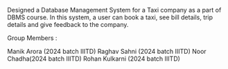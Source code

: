 Designed a Database Management System for a Taxi company as a part of DBMS course. In this system, a user can book a taxi, see bill details, trip details and give feedback to the company.


Group Members :

Manik Arora (2024 batch IIITD)
Raghav Sahni (2024 batch IIITD)
Noor Chadha(2024 batch IIITD)
Rohan Kulkarni (2024 batch IIITD)
